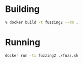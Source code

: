 # Building

```sh
% docker build -t fuzzing2 --rm .
```

# Running

```sh
docker run -ti fuzzing2 ./fuzz.sh
```
